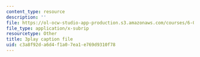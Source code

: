 ```yaml
---
content_type: resource
description: ''
file: https://ol-ocw-studio-app-production.s3.amazonaws.com/courses/6-00-introduction-to-computer-science-and-programming-fall-2008/c3a8f92da6d4f1a07ea1e769d9310f78_hVHqs38fPe8.srt
file_type: application/x-subrip
resourcetype: Other
title: 3play caption file
uid: c3a8f92d-a6d4-f1a0-7ea1-e769d9310f78
---
```

